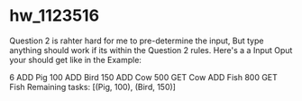 # hw_1123516
Question 2 is rahter hard for me to pre-determine the input, But type anything should work if its within the Question 2 rules.
Here's a a Input Oput your should get like in the Example: 

6
ADD Pig 100
ADD Bird 150
ADD Cow 500
GET
Cow
ADD Fish 800
GET
Fish
Remaining tasks: [(Pig, 100), (Bird, 150)] 
